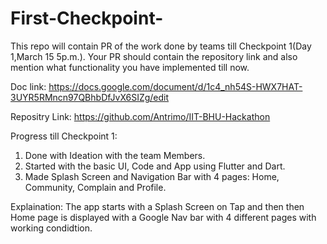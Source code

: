 # First-Checkpoint-
This repo will contain PR of the work done by teams till Checkpoint 1(Day 1,March 15 5p.m.).
Your PR should contain the repository link and also mention what functionality you have implemented till now.

Doc link: https://docs.google.com/document/d/1c4_nh54S-HWX7HAT-3UYR5RMncn97QBhbDfJvX6SIZg/edit

Repositry Link: https://github.com/Antrimo/IIT-BHU-Hackathon

Progress till Checkpoint 1: 
1. Done with Ideation with the team Members.
2. Started with the basic UI, Code and App using Flutter and Dart.
3. Made Splash Screen and Navigation Bar with 4 pages: Home, Community, Complain and Profile.

Explaination: The app starts with a Splash Screen on Tap and then then Home page is displayed with a Google Nav bar with 4 different pages with working condidtion.